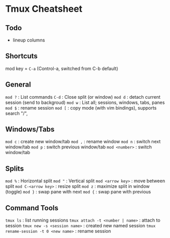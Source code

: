 # Tmux Cheatsheet

## Todo
- lineup columns

## Shortcuts
mod key = `C-a` (Control-a, switched from C-b default)

## General
`mod ?` : List commands
`C-d`   : Close split (or window)
`mod d` : detach current session (send to backgroud)
`mod w` : List all; sessions, windows, tabs, panes
`mod $` : rename session
`mod [` : copy mode (with vim bindings), supports search "/",

## Windows/Tabs
`mod c`        : create new window/tab
`mod ,`        : rename window
`mod n`        : switch next window/tab
`mod p`        : switch previous window/tab
`mod <number>` : switch window/tab

## Splits 
`mod %`             : Horizontal split
`mod "`             : Vertical split
`mod <arrow key>`   : move between split
`mod C-<arrow key>` : resize split
`mod z`             : maximize split in window (toggle)
`mod }`             : swap pane with next
`mod {`             : swap pane with previous

## Command Tools
`tmux ls`                             : list running sessions
`tmux attach -t <number | name>`      : attach to session
`tmux new -s <session name>`          : created new named session
`tmux rename-session -t 0 <new name>` : rename session
